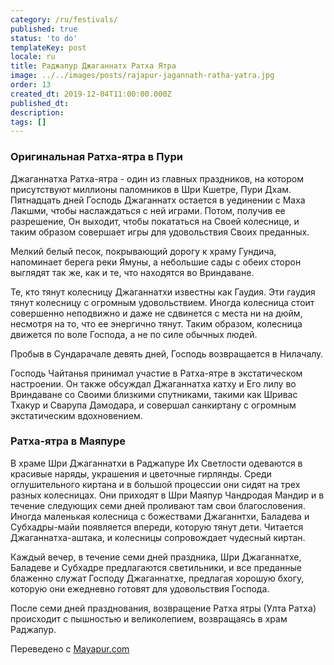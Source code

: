 ```yaml
---
category: /ru/festivals/
published: true
status: 'to do'
templateKey: post
locale: ru
title: Раджапур Джаганнатх Ратха Ятра
image: ../../images/posts/rajapur-jagannath-ratha-yatra.jpg
order: 13
created_dt: 2019-12-04T11:00:00.000Z
published_dt:
description:
tags: []
---
```


### Оригинальная Ратха-ятра в Пури
Джаганнатха Ратха-ятра - один из главных праздников, на котором присутствуют миллионы паломников в Шри Кшетре, Пури Дхам. Пятнадцать дней Господь Джаганнатх остается в уединении с Маха Лакшми, чтобы наслаждаться с ней играми. Потом, получив ее разрешение, Он выходит, чтобы покататься на Своей колеснице, и таким образом совершает игры для удовольствия Своих преданных.

Мелкий белый песок, покрывающий дорогу к храму Гундича, напоминает берега реки Ямуны, а небольшие сады с обеих сторон выглядят так же, как и те, что находятся во Вриндаване.

Те, кто тянут колесницу Джаганнатхи известны как Гаудия. Эти гаудия тянут колесницу с огромным удовольствием. Иногда колесница стоит совершенно неподвижно и даже не сдвинется с места ни на дюйм, несмотря на то, что ее энергично тянут. Таким образом, колесница движется по воле Господа, а не по силе обычных людей.

Пробыв в Сундарачале девять дней, Господь возвращается в Нилачалу.

Господь Чайтанья принимал участие в Ратха-ятре в экстатическом настроении. Он также обсуждал Джаганнатха катху и Его лилу во Вриндаване со Своими близкими спутниками, такими как Шривас Тхакур и Сварупа Дамодара, и совершал санкиртану с огромным экстатическим вдохновением.

### Ратха-ятра в Маяпуре
В храме Шри Джаганнатхи в Раджапуре Их Светлости одеваются в красивые наряды, украшения и цветочные гирлянды. Среди оглушительного киртана и в большой процессии они сидят на трех разных колесницах. Они приходят в Шри Маяпур Чандродая Мандир и в течение следующих семи дней проливают там свои благословения. Иногда маленькая колесница с божествами Джаганнтхи, Баладева и Субхадры-майи появляется впереди, которую тянут дети. Читается Джаганнатха-аштака, и колесницы сопровождает чудесный киртан.

Каждый вечер, в течение семи дней праздника, Шри Джаганнатхе, Баладеве и Субхадре предлагаются светильники, и все преданные блаженно служат Господу Джаганнатхе, предлагая хорошую бхогу, которую они ежедневно готовят для удовольствия Господа.

После семи дней празднования, возвращение Ратха ятры (Улта Ратха) происходит с пышностью и великолепием, возвращаясь в храм Раджапур.

Переведено с [Mayapur.com](http://mayapur.com)
